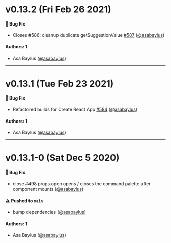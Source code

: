 # v0.13.2 (Fri Feb 26 2021)

#### 🐛 Bug Fix

- Closes #586: cleanup duplicate getSuggestionValue [#587](https://github.com/asabaylus/react-command-palette/pull/587) ([@asabaylus](https://github.com/asabaylus))

#### Authors: 1

- Asa Baylus ([@asabaylus](https://github.com/asabaylus))

---

# v0.13.1 (Tue Feb 23 2021)

#### 🐛 Bug Fix

- Refactored builds for Create React App [#584](https://github.com/asabaylus/react-command-palette/pull/584) ([@asabaylus](https://github.com/asabaylus))

#### Authors: 1

- Asa Baylus ([@asabaylus](https://github.com/asabaylus))

---

# v0.13.1-0 (Sat Dec 5 2020)
#### 🐛 Bug Fix
- close #498 props.open opens / closes the command palette after component mounts ([@asabaylus](https://github.com/asabaylus))

#### ⚠️ Pushed to `main`

- bump dependencies ([@asabaylus](https://github.com/asabaylus))

#### Authors: 1

- Asa Baylus ([@asabaylus](https://github.com/asabaylus))
